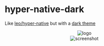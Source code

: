 # hyper-native-dark

Like [leo/hyper-native](https://github.com/leo/hyper-native) but with a [dark theme](http://colorpeek.com/#1e1f28,cccccc,ff6b6b,2cf6b3,ffe66d,809bce,ce92cb,4ecdc4,f7fff7)

<p align="center">
  <img src="https://assets.zeit.co/image/upload/v1549723846/repositories/hyper/hyper-3-repo-banner.png" alt="logo">
  <br>
  <img src="https://file-gyvegifxiy.now.sh" alt="screenshot">
</p>
